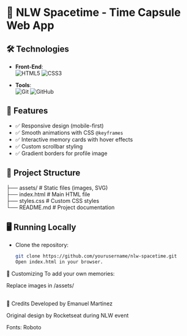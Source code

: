 # 🚀 NLW Spacetime - Time Capsule Web App

##

## 🛠️ Technologies
- **Front-End**:  
  <img src="https://img.shields.io/badge/HTML5-E34F26?style=for-the-badge&logo=html5&logoColor=white" alt="HTML5">
  <img src="https://img.shields.io/badge/CSS3-1572B6?style=for-the-badge&logo=css3&logoColor=white" alt="CSS3">
  
- **Tools**:  
  <img src="https://img.shields.io/badge/Git-F05032?style=for-the-badge&logo=git&logoColor=white" alt="Git">
  <img src="https://img.shields.io/badge/GitHub-181717?style=for-the-badge&logo=github&logoColor=white" alt="GitHub">

## 🌟 Features
- ✅ Responsive design (mobile-first)
- ✅ Smooth animations with CSS `@keyframes`
- ✅ Interactive memory cards with hover effects
- ✅ Custom scrollbar styling
- ✅ Gradient borders for profile image

## 📂 Project Structure  
├── assets/ # Static files (images, SVG)  
├── index.html # Main HTML file  
├── styles.css # Custom CSS styles  
└── README.md # Project documentation  
##

## 🖥️ Running Locally
- Clone the repository:
   ```bash
   git clone https://github.com/yourusername/nlw-spacetime.git
   Open index.html in your browser.

🎨 Customizing
To add your own memories:

Replace images in /assets/

##

📝 Credits
Developed by Emanuel Martinez

Original design by Rocketseat during NLW event

Fonts: Roboto

